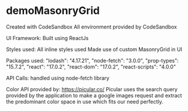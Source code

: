 # demoMasonryGrid

Created with CodeSandbox
All environment provided by CodeSandbox

UI Framework:
Built using ReactJs

Styles used:
All inline styles used
Made use of custom MasonryGrid in UI

Packages used:
"lodash": "4.17.21",
"node-fetch": "3.0.0",
"prop-types": "15.7.2",
"react": "17.0.2",
"react-dom": "17.0.2",
"react-scripts": "4.0.0"

API Calls:
handled using node-fetch library

Color API provided by:
https://picular.co/
Picular uses the search query provided by the application to make a google images request and extract the predominant color space in use which fits our need perfectly.
